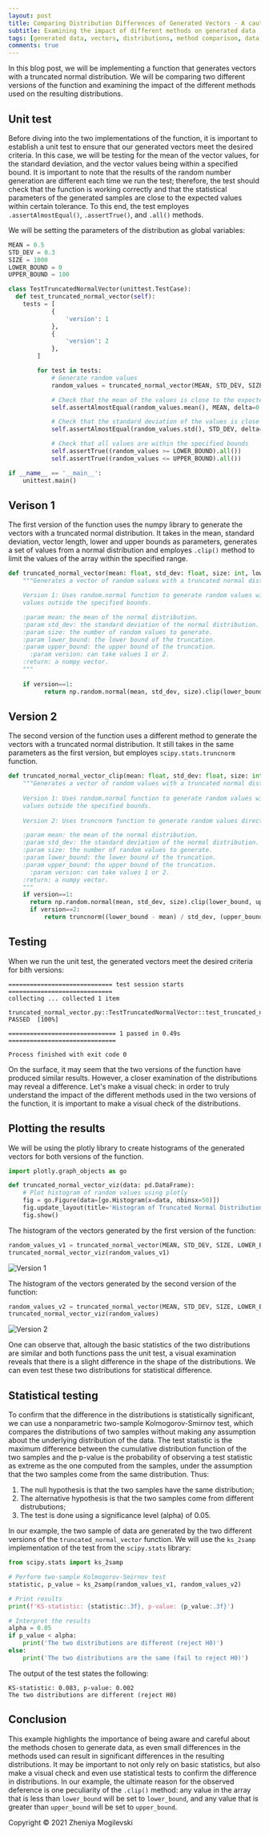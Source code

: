 ```yaml
---
layout: post
title: Comparing Distribution Differences of Generated Vectors - A cautionary tale
subtitle: Examining the impact of different methods on generated data
tags: [generated data, vectors, distributions, method comparison, data visualization, statistical testing, nonparametric test, unit testing]
comments: true
---
```


In this blog post, we will be implementing a function that generates vectors with a truncated normal distribution. We will be comparing two different versions of the function and examining the impact of the different methods used on the resulting distributions. 

## Unit test

Before diving into the two implementations of the function, it is important to establish a unit test to ensure that our generated vectors meet the desired criteria. In this case, we will be testing for the mean of the vector values, for the standard deviation, and the vector values being within a specified bound. It is important to note that the results of the random number generation are different each time we run the test; therefore, the test should check that the function is working correctly and that the statistical parameters of the generated samples are close to the expected values within certain tolerance. To this end, the test employes `.assertAlmostEqual()`, `.assertTrue()`, and `.all()` methods.

We will be setting the parameters of the distribution as global variables:

```python
MEAN = 0.5
STD_DEV = 0.3
SIZE = 1000
LOWER_BOUND = 0
UPPER_BOUND = 100

class TestTruncatedNormalVector(unittest.TestCase):
  def test_truncated_normal_vector(self):
    tests = [
			{
				'version': 1
			},
			{
				'version': 2
			},
		]

		for test in tests:
			# Generate random values
			random_values = truncated_normal_vector(MEAN, STD_DEV, SIZE, LOWER_BOUND, UPPER_BOUND, test['version'])

			# Check that the mean of the values is close to the expected mean
			self.assertAlmostEqual(random_values.mean(), MEAN, delta=0.1)

			# Check that the standard deviation of the values is close to the expected standard deviation
			self.assertAlmostEqual(random_values.std(), STD_DEV, delta=0.1)

			# Check that all values are within the specified bounds
			self.assertTrue((random_values >= LOWER_BOUND).all())
			self.assertTrue((random_values <= UPPER_BOUND).all())

if __name__ == '__main__':
	unittest.main()
```

## Verison 1

The first version of the function uses the numpy library to generate the vectors with a truncated normal distribution. It takes in the mean, standard deviation, vector length, lower and upper bounds as parameters, generates a set of values from a normal distribution and employes `.clip()` method to  limit the values of the array within the specified range.

```python 3
def truncated_normal_vector(mean: float, std_dev: float, size: int, lower_bound: float, upper_bound: float, version: int) -> np.array:
    """Generates a vector of random values with a truncated normal distribution.

    Version 1: Uses random.normal function to generate random values with a normal distribution, and the .clip() method to truncate
    values outside the specified bounds.

    :param mean: the mean of the normal distribution.
    :param std_dev: the standard deviation of the normal distribution.
    :param size: the number of random values to generate.
    :param lower_bound: the lower bound of the truncation.
    :param upper_bound: the upper bound of the truncation.
	  :param version: can take values 1 or 2.
    :return: a numpy vector.
    """
    
    if version==1:
		  return np.random.normal(mean, std_dev, size).clip(lower_bound, upper_bound)
```

## Version 2

The second version of the function uses a different method to generate the vectors with a truncated normal distribution. It still takes in the same parameters as the first version, but employes `scipy.stats.truncnorm` function.

``` python 3
def truncated_normal_vector_clip(mean: float, std_dev: float, size: int, lower_bound: float, upper_bound: float, version: int) -> np.array:
    """Generates a vector of random values with a truncated normal distribution.
    
    Version 1: Uses random.normal function to generate random values with a normal distribution, and the .clip() method to truncate
    values outside the specified bounds.
	
    Version 2: Uses truncnorm function to generate random values directly from a truncated normal distribution.

    :param mean: the mean of the normal distribution.
    :param std_dev: the standard deviation of the normal distribution.
    :param size: the number of random values to generate.
    :param lower_bound: the lower bound of the truncation.
    :param upper_bound: the upper bound of the truncation.
	  :param version: can take values 1 or 2.
    :return: a numpy vector.
    """
    if version==1:
      return np.random.normal(mean, std_dev, size).clip(lower_bound, upper_bound)
	  if version==2:
		  return truncnorm((lower_bound - mean) / std_dev, (upper_bound - mean) / std_dev, loc=mean, scale=std_dev).rvs(size)
```

## Testing

When we run the unit test, the generated vectors meet the desired criteria for bith versions:

```
============================= test session starts =============================
collecting ... collected 1 item

truncated_normal_vector.py::TestTruncatedNormalVector::test_truncated_normal_vector PASSED  [100%]

============================== 1 passed in 0.49s ==============================

Process finished with exit code 0
```

On the surface, it may seem that the two versions of the function have produced similar results. However, a closer examination of the distributions may reveal a difference. Let's make a visual check: in order to truly understand the impact of the different methods used in the two versions of the function, it is important to make a visual check of the distributions.

## Plotting the results

We will be using the plotly library to create histograms of the generated vectors for both versions of the function.

``` python 3
import plotly.graph_objects as go

def truncated_normal_vector_viz(data: pd.DataFrame):
    # Plot histogram of random values using plotly
    fig = go.Figure(data=[go.Histogram(x=data, nbinsx=50)])
    fig.update_layout(title='Histogram of Truncated Normal Distribution', xaxis_title='Value', yaxis_title='Frequency')
    fig.show()
```

The histogram of the vectors generated by the first version of the function:
 
``` python 3
random_values_v1 = truncated_normal_vector(MEAN, STD_DEV, SIZE, LOWER_BOUND, UPPER_BOUND, version=1)  # version 1 of the function
truncated_normal_vector_viz(random_values_v1)

```

![Version 1](https://github.com/Zhenev/zhenev.github.io/blob/master/assets/img/2022-11-12-graph_1_2.jpg)

The histogram of the vectors generated by the second version of the function:
 
``` python 3
random_values_v2 = truncated_normal_vector(MEAN, STD_DEV, SIZE, LOWER_BOUND, UPPER_BOUND, version=2)  # version 2 of the function
truncated_normal_vector_viz(random_values)

```

![Version 2](https://github.com/Zhenev/zhenev.github.io/blob/master/assets/img/2022-11-12-graph_2_1.jpg)

One can observe that, altough the basic statistics of the two distributions are similar and both functions pass the unit test, a visual examination reveals that there is a slight difference in the shape of the distributions. We can even test these two distributions for statistical difference.

## Statistical testing

To confirm that the difference in the distributions is statistically significant, we can use a nonparametric two-sample Kolmogorov-Smirnov test, which compares the distributions of two samples without making any assumption about the underlying distribution of the data. The test statistic is the maximum difference between the cumulative distribution function of the two samples and the p-value is the probability of observing a test statistic as extreme as the one computed from the samples, under the assumption that the two samples come from the same distribution. Thus:
1. The null hypothesis is that the two samples have the same distribution;
2. The alternative hypothesis is that the two samples come from different distrubutions;
3. The test is done using a significance level (alpha) of 0.05.

In our example, the two sample of data are generated by the two different versions of the `truncated_normal_vector` function. We will use the `ks_2samp` implementation of the test from  the `scipy.stats` library:


```python 3
from scipy.stats import ks_2samp

# Perform two-sample Kolmogorov-Smirnov test
statistic, p_value = ks_2samp(random_values_v1, random_values_v2)

# Print results
print(f'KS-statistic: {statistic:.3f}, p-value: {p_value:.3f}')

# Interpret the results
alpha = 0.05
if p_value < alpha:
    print('The two distributions are different (reject H0)')
else:
    print('The two distributions are the same (fail to reject H0)')
```

The output of the test states the following:

```
KS-statistic: 0.083, p-value: 0.002
The two distributions are different (reject H0)
```

## Conclusion

This example highlights the importance of being aware and careful about the methods chosen to generate data, as even small differences in the methods used can result in significant differences in the resulting distributions. It may be important to not only rely on basic statistics, but also make a visual check and even use statistical tests to confirm the difference in distributions. In our example, the ultimate reason for the observed deference is one peculiarity of the `.clip()` method: any value in the array that is less than `lower_bound` will be set to `lower_bound`, and any value that is greater than `upper_bound` will be set to `upper_bound`.

Copyright © 2021 Zheniya Mogilevski
